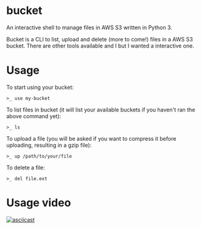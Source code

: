 # bucket
An interactive shell to manage files in AWS S3 written in Python 3.


Bucket is a CLI to list, upload and delete (more to come!) files in a AWS S3 bucket. There are other tools available and I but I wanted a interactive one.

# Usage
To start using your bucket: 

`>_ use my-bucket`

To list files in bucket (it will list your available buckets if you haven't ran the above command yet): 

`>_ ls`

To upload a file (you will be asked if you want to compress it before uploading, resulting in a gzip file): 

`>_ up /path/to/your/file`

To delete a file:

`>_ del file.ext`

# Usage video
[![asciicast](https://asciinema.org/a/ci8ew38fuyqpbcsln4bc2a2le.png)](https://asciinema.org/a/ci8ew38fuyqpbcsln4bc2a2le)

